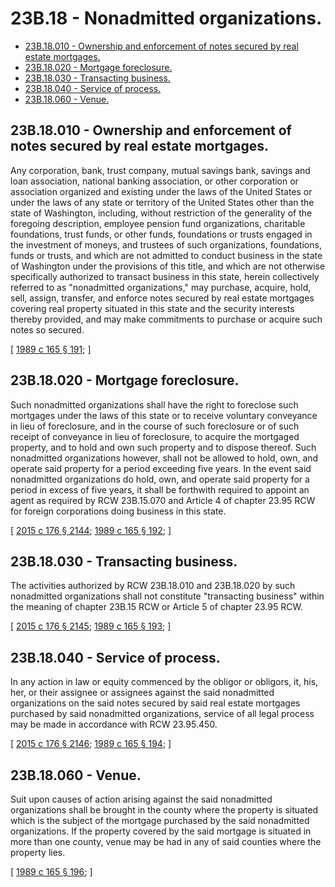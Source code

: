 # 23B.18 - Nonadmitted organizations.
* [23B.18.010 - Ownership and enforcement of notes secured by real estate mortgages.](#23b18010---ownership-and-enforcement-of-notes-secured-by-real-estate-mortgages)
* [23B.18.020 - Mortgage foreclosure.](#23b18020---mortgage-foreclosure)
* [23B.18.030 - Transacting business.](#23b18030---transacting-business)
* [23B.18.040 - Service of process.](#23b18040---service-of-process)
* [23B.18.060 - Venue.](#23b18060---venue)
## 23B.18.010 - Ownership and enforcement of notes secured by real estate mortgages.
Any corporation, bank, trust company, mutual savings bank, savings and loan association, national banking association, or other corporation or association organized and existing under the laws of the United States or under the laws of any state or territory of the United States other than the state of Washington, including, without restriction of the generality of the foregoing description, employee pension fund organizations, charitable foundations, trust funds, or other funds, foundations or trusts engaged in the investment of moneys, and trustees of such organizations, foundations, funds or trusts, and which are not admitted to conduct business in the state of Washington under the provisions of this title, and which are not otherwise specifically authorized to transact business in this state, herein collectively referred to as "nonadmitted organizations," may purchase, acquire, hold, sell, assign, transfer, and enforce notes secured by real estate mortgages covering real property situated in this state and the security interests thereby provided, and may make commitments to purchase or acquire such notes so secured.

\[ [1989 c 165 § 191](https://leg.wa.gov/CodeReviser/documents/sessionlaw/1989c165.pdf?cite=1989%20c%20165%20§%20191); \]

## 23B.18.020 - Mortgage foreclosure.
Such nonadmitted organizations shall have the right to foreclose such mortgages under the laws of this state or to receive voluntary conveyance in lieu of foreclosure, and in the course of such foreclosure or of such receipt of conveyance in lieu of foreclosure, to acquire the mortgaged property, and to hold and own such property and to dispose thereof. Such nonadmitted organizations however, shall not be allowed to hold, own, and operate said property for a period exceeding five years. In the event said nonadmitted organizations do hold, own, and operate said property for a period in excess of five years, it shall be forthwith required to appoint an agent as required by RCW 23B.15.070 and Article 4 of chapter 23.95 RCW for foreign corporations doing business in this state.

\[ [2015 c 176 § 2144](https://lawfilesext.leg.wa.gov/biennium/2015-16/Pdf/Bills/Session%20Laws/Senate/5387.SL.pdf?cite=2015%20c%20176%20§%202144); [1989 c 165 § 192](https://leg.wa.gov/CodeReviser/documents/sessionlaw/1989c165.pdf?cite=1989%20c%20165%20§%20192); \]

## 23B.18.030 - Transacting business.
The activities authorized by RCW 23B.18.010 and 23B.18.020 by such nonadmitted organizations shall not constitute "transacting business" within the meaning of chapter 23B.15 RCW or Article 5 of chapter 23.95 RCW.

\[ [2015 c 176 § 2145](https://lawfilesext.leg.wa.gov/biennium/2015-16/Pdf/Bills/Session%20Laws/Senate/5387.SL.pdf?cite=2015%20c%20176%20§%202145); [1989 c 165 § 193](https://leg.wa.gov/CodeReviser/documents/sessionlaw/1989c165.pdf?cite=1989%20c%20165%20§%20193); \]

## 23B.18.040 - Service of process.
In any action in law or equity commenced by the obligor or obligors, it, his, her, or their assignee or assignees against the said nonadmitted organizations on the said notes secured by said real estate mortgages purchased by said nonadmitted organizations, service of all legal process may be made in accordance with RCW 23.95.450.

\[ [2015 c 176 § 2146](https://lawfilesext.leg.wa.gov/biennium/2015-16/Pdf/Bills/Session%20Laws/Senate/5387.SL.pdf?cite=2015%20c%20176%20§%202146); [1989 c 165 § 194](https://leg.wa.gov/CodeReviser/documents/sessionlaw/1989c165.pdf?cite=1989%20c%20165%20§%20194); \]

## 23B.18.060 - Venue.
Suit upon causes of action arising against the said nonadmitted organizations shall be brought in the county where the property is situated which is the subject of the mortgage purchased by the said nonadmitted organizations. If the property covered by the said mortgage is situated in more than one county, venue may be had in any of said counties where the property lies.

\[ [1989 c 165 § 196](https://leg.wa.gov/CodeReviser/documents/sessionlaw/1989c165.pdf?cite=1989%20c%20165%20§%20196); \]

